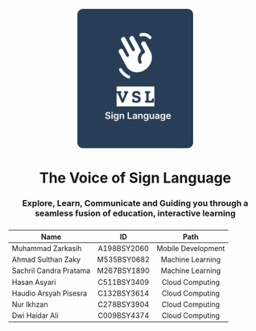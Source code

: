 <p align="center">
  <img src="/profile/img/logo.svg" alt="VSL Logo" width="230">
</p>
<h1 align="center"><b>The Voice of Sign Language</b></h1>

<h3 align="center">Explore, Learn, Communicate and Guiding you through a seamless fusion of education, interactive learning</h3>

###

<div align="center">

| Name                   |     ID      |        Path        |
| ---------------------- | :---------: | :----------------: |
| Muhammad Zarkasih      | A198BSY2060 | Mobile Development |
| Ahmad Sulthan Zaky     | M535BSY0682 |  Machine Learning  |
| Sachril Candra Pratama | M267BSY1890 |  Machine Learning  |
| Hasan Asyari           | C511BSY3409 |  Cloud Computing   |
| Haudio Arsyah Pisesra  | C132BSY3614 |  Cloud Computing   |
| Nur Ikhzan             | C278BSY3904 |  Cloud Computing   |
| Dwi Haidar Ali         | C009BSY4374 |  Cloud Computing   |

</div>
